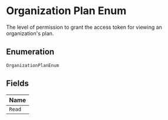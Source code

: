 
# Organization Plan Enum

The level of permission to grant the access token for viewing an organization's plan.

## Enumeration

`OrganizationPlanEnum`

## Fields

| Name |
|  --- |
| `Read` |

